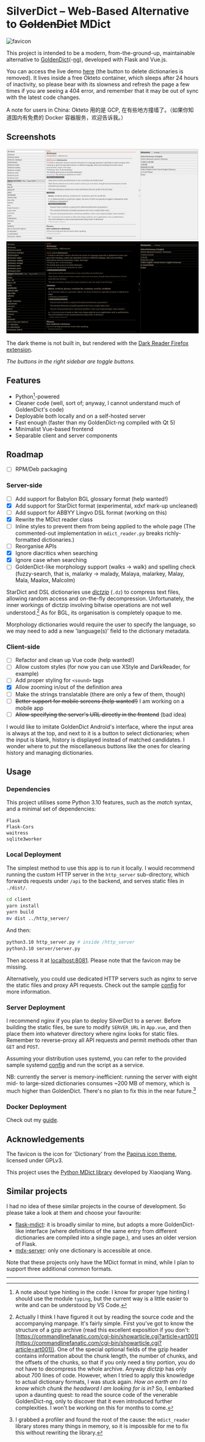 # SilverDict – Web-Based Alternative to ~~GoldenDict~~ MDict

![favicon](/client/public/favicon.ico)

This project is intended to be a modern, from-the-ground-up, maintainable alternative to [GoldenDict](https://github.com/goldendict/goldendict)(-[ng](https://github.com/xiaoyifang/goldendict-ng)), developed with Flask and Vue.js.

You can access the live demo [here](https://reverse-proxy-crissium.cloud.okteto.net/) (the button to delete dictionaries is removed). It lives inside a free Okteto container, which sleeps after 24 hours of inactivity, so please bear with its slowness and refresh the page a few times if you are seeing a 404 error, and remember that it may be out of sync with the latest code changes.

A note for users in China: Okteto 用的是 GCP, 在有些地方撞墙了。（如果你知道国内有免费的 Docker 容器服务，欢迎告诉我。）

## Screenshots

![Light (default)](/screenshots/light.png)
![Dark](/screenshots/dark.png)

The dark theme is not built in, but rendered with the [Dark Reader Firefox extension](https://addons.mozilla.org/en-GB/firefox/addon/darkreader/).

_The buttons in the right sidebar are toggle buttons._

## Features

- Python[^2]-powered
- Cleaner code (well, sort of; anyway, I cannot understand much of GoldenDict's code)
- Deployable both locally and on a self-hosted server
- Fast enough (faster than my GoldenDict-ng compiled with Qt 5)
- Minimalist Vue-based frontend
- Separable client and server components

## Roadmap

- [ ] RPM/Deb packaging

### Server-side

- [ ] Add support for Babylon BGL glossary format (help wanted!)
- [X] Add support for StarDict format (experimental, xdxf mark-up uncleaned)
- [ ] Add support for ABBYY Lingvo DSL format (working on this)
- [X] Rewrite the MDict reader class
- [ ] Inline styles to prevent them from being applied to the whole page (The commented-out implementation in `mdict_reader.py` breaks richly-formatted dictionaries.)
- [ ] Reorganise APIs
- [X] Ignore diacritics when searching
- [X] Ignore case when searching
- [ ] GoldenDict-like morphology support (walks -> walk) and spelling check (fuzzy-search, that is, malarky -> malady, Malaya, malarkey, Malay, Mala, Maalox, Malcolm)

StarDict and DSL dictionaries use [*dictzip*](https://github.com/cheusov/dictd) (`.dz`) to compress text files, allowing random access and on-the-fly decompression. Unfortunately, the inner workings of dictzip involving bitwise operations are not well understood.[^1] As for BGL, its organisation is completely opaque to me.

Morphology dictionaries would require the user to specify the language, so we may need to add a new 'language(s)' field to the dictionary metadata.

### Client-side

- [ ] Refactor and clean up Vue code (help wanted!)
- [ ] Allow custom styles (for now you can use XStyle and DarkReader, for example)
- [ ] Add proper styling for `<sound>` tags
- [X] Allow zooming in/out of the definition area
- [ ] Make the strings translatable (there are only a few of them, though)
- [ ] ~~Better support for mobile screens (help wanted!)~~ I am working on a mobile app
- [ ] ~~Allow specifying the server's URL directly in the frontend~~ (bad idea)

I would like to imitate GoldenDict Android's interface, where the input area is always at the top, and next to it is a button to select dictionaries; when the input is blank, history is displayed instead of matched candidates. I wonder where to put the miscellaneous buttons like the ones for clearing history and managing dictionaries.

## Usage

### Dependencies

This project utilises some Python 3.10 features, such as the _match_ syntax, and a minimal set of dependencies:
```
Flask
Flask-Cors
waitress
sqlite3worker
```

### Local Deployment

The simplest method to use this app is to run it locally. I would recommend running the custom HTTP server in the `http_server` sub-directory, which forwards requests under `/api` to the backend, and serves static files in `./dist/`.

```bash
cd client
yarn install
yarn build
mv dist ../http_server/
```
And then:
```bash
python3.10 http_server.py # inside /http_server
python3.10 server/server.py
```

Then access it at [localhost:8081](http://localhost:8081). Please note that the favicon may be missing.

Alternatively, you could use dedicated HTTP servers such as nginx to serve the static files and proxy API requests. Check out the sample [config](/nginx.conf) for more information.


### Server Deployment

I recommend nginx if you plan to deploy SilverDict to a server. Before building the static files, be sure to modify `SERVER_URL` in `App.vue`, and then place them into whatever directory where nginx looks for static files. Remember to reverse-proxy all API requests and permit methods other than `GET` and `POST`.

Assuming your distribution uses systemd, you can refer to the provided sample systemd [config](/silverdict.service) and run the script as a service.

NB: currently the server is memory-inefficient: running the server with eight mid- to large-sized dictionaries consumes ~200 MB of memory, which is much higher than GoldenDict. There's no plan to fix this in the near future.[^3]

### Docker Deployment

Check out my [guide](https://crissium.github.io/posts/Docker/).

## Acknowledgements

The favicon is the icon for 'Dictionary' from the [Papirus icon theme](https://github.com/PapirusDevelopmentTeam/papirus-icon-theme), licensed under GPLv3.

This project uses the [Python MDict library](https://bitbucket.org/xwang/mdict-analysis/src/master/) developed by Xiaoqiang Wang.

## Similar projects

I had no idea of these similar projects in the course of development. So please take a look at them and choose your favourite:

- [flask-mdict](https://github.com/liuyug/flask-mdict): it is broadly similar to mine, but adopts a more GoldenDict-like interface (where definitions of the same entry from different dictionaries are compiled into a single page.), and uses an older version of Flask.
- [mdx-server](https://github.com/ninja33/mdx-server): only one dictionary is accessible at once.

Note that these projects only have the MDict format in mind, while I plan to support three additional common formats.

---

[^1]: Actually I think I have figured it out by reading the source code and the accompanying manpage. It's fairly simple. First you've got to know the structure of a gzip archive (read this excellent exposition if you don't: [https://commandlinefanatic.com/cgi-bin/showarticle.cgi?article=art001](https://commandlinefanatic.com/cgi-bin/showarticle.cgi?article=art001)). One of the special optional fields of the gzip header contains information about the chunk length, the number of chunks, and the offsets of the chunks, so that if you only need a tiny portion, you do not have to decompress the whole archive. Anyway _dictzip_ has only about 700 lines of code. However, when I tried to apply this knowledge to actual dictionary formats, I was stuck again. _How on earth am I to know which chunk the headword I am looking for is in?_ So, I embarked upon a daunting quest: to read the source code of the venerable GoldenDict-ng, only to discover that it even introduced further complexities. I won't be working on this for months to come.

[^2]: A note about type hinting in the code: I know for proper type hinting I should use the module `typing`, but the current way is a little easier to write and can be understood by VS Code.

[^3]: I grabbed a profiler and found the root of the cause: the `mdict_reader` library stores many things in memory, so it is impossible for me to fix this without rewriting the library.